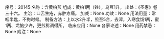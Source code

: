 序号：20145
名称：含黄柏煎
组成：黄柏1两（锉），乌豆1升。
出处：《圣惠》卷三十六。
主治：口舌生疮，赤肿疼痛。
加减：None
功效：None
用法用量：常咽半匙，不拘时候。
制备方法：上以水2升半，煎至5合，去滓，入寒食饧1两，蜜1两、龙脑少许，更煎稀调得所。
临床应用：None
各家论述：None
用药禁忌：None
附注：None
